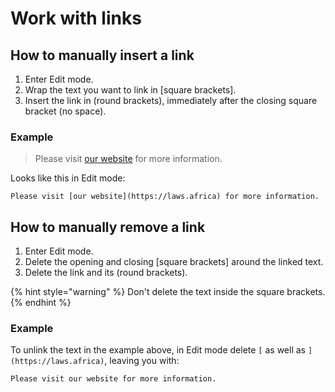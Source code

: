 # Work with links

## How to manually insert a link

1. Enter Edit mode.
2. Wrap the text you want to link in \[square brackets\].
3. Insert the link in \(round brackets\), immediately after the closing square bracket \(no space\).

### Example

> Please visit [our website](https://laws.africa) for more information.

Looks like this in Edit mode:

```text
Please visit [our website](https://laws.africa) for more information.
```

## How to manually remove a link

1. Enter Edit mode.
2. Delete the opening and closing \[square brackets\] around the linked text.
3. Delete the link and its \(round brackets\).

{% hint style="warning" %}
Don't delete the text inside the square brackets.
{% endhint %}

### Example

To unlink the text in the example above, in Edit mode delete `[`  as well as `](https://laws.africa)`, leaving you with:

```text
Please visit our website for more information.
```


